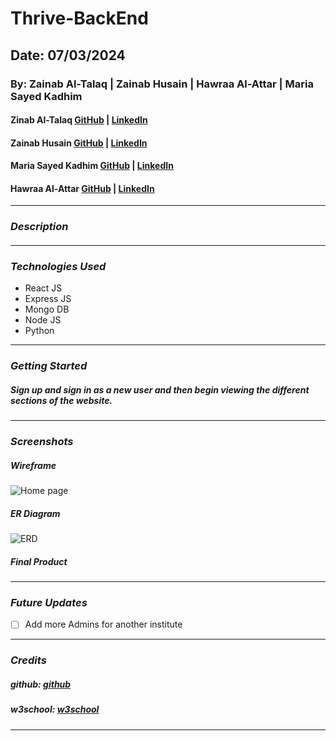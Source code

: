 # Thrive-BackEnd

## Date: 07/03/2024

### By: Zainab Al-Talaq | Zainab Husain | Hawraa Al-Attar | Maria Sayed Kadhim

#### Zinab Al-Talaq [GitHub](https://github.com/zainabaltalaq) | [LinkedIn](http://www.linkedin.com/in/zainabaltalaq)
#### Zainab Husain [GitHub](https://github.com/ZainabHussain20) | [LinkedIn](https://www.linkedin.com/in/zainab-hussain-350643310/)
#### Maria Sayed Kadhim [GitHub](https://github.com/) | [LinkedIn](http://www.linkedin.com/in/maria-kadhim)
#### Hawraa Al-Attar [GitHub](https://github.com/Hawraalattar) | [LinkedIn](https://www.linkedin.com/in/hawraalattar)

---

### **_Description_**

#### 

---

### **_Technologies Used_**

- React JS
- Express JS
- Mongo DB
- Node JS
- Python

---

### **_Getting Started_**

##### Sign up and sign in as a new user and then begin viewing the different sections of the website.

---

### **_Screenshots_**

##### Wireframe

![Home page](images/Home.png)


##### ER Diagram

![ERD](https://www9.0zz0.com/2024/07/03/12/497142083.jpg)

##### Final Product

---

### **_Future Updates_**

- [ ] Add more Admins for another institute

---

### **_Credits_**

##### github: [github](https://github.com/SEI-09-Bahrain/class_wiki?tab=readme-ov-file)

##### w3school: [w3school](https://www.w3schools.com/)

---
